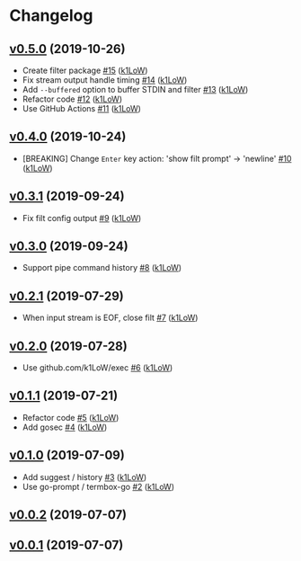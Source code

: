 # Changelog

## [v0.5.0](https://github.com/k1LoW/filt/compare/v0.4.0...v0.5.0) (2019-10-26)

* Create filter package [#15](https://github.com/k1LoW/filt/pull/15) ([k1LoW](https://github.com/k1LoW))
* Fix stream output handle timing [#14](https://github.com/k1LoW/filt/pull/14) ([k1LoW](https://github.com/k1LoW))
* Add `--buffered` option to buffer STDIN and filter [#13](https://github.com/k1LoW/filt/pull/13) ([k1LoW](https://github.com/k1LoW))
* Refactor code [#12](https://github.com/k1LoW/filt/pull/12) ([k1LoW](https://github.com/k1LoW))
* Use GitHub Actions [#11](https://github.com/k1LoW/filt/pull/11) ([k1LoW](https://github.com/k1LoW))

## [v0.4.0](https://github.com/k1LoW/filt/compare/v0.3.1...v0.4.0) (2019-10-24)

* [BREAKING] Change `Enter` key action: 'show filt prompt' -> 'newline' [#10](https://github.com/k1LoW/filt/pull/10) ([k1LoW](https://github.com/k1LoW))

## [v0.3.1](https://github.com/k1LoW/filt/compare/v0.3.0...v0.3.1) (2019-09-24)

* Fix filt config output [#9](https://github.com/k1LoW/filt/pull/9) ([k1LoW](https://github.com/k1LoW))

## [v0.3.0](https://github.com/k1LoW/filt/compare/v0.2.1...v0.3.0) (2019-09-24)

* Support pipe command history [#8](https://github.com/k1LoW/filt/pull/8) ([k1LoW](https://github.com/k1LoW))

## [v0.2.1](https://github.com/k1LoW/filt/compare/v0.2.0...v0.2.1) (2019-07-29)

* When input stream is EOF, close filt [#7](https://github.com/k1LoW/filt/pull/7) ([k1LoW](https://github.com/k1LoW))

## [v0.2.0](https://github.com/k1LoW/filt/compare/v0.1.1...v0.2.0) (2019-07-28)

* Use github.com/k1LoW/exec [#6](https://github.com/k1LoW/filt/pull/6) ([k1LoW](https://github.com/k1LoW))

## [v0.1.1](https://github.com/k1LoW/filt/compare/v0.1.0...v0.1.1) (2019-07-21)

* Refactor code [#5](https://github.com/k1LoW/filt/pull/5) ([k1LoW](https://github.com/k1LoW))
* Add gosec [#4](https://github.com/k1LoW/filt/pull/4) ([k1LoW](https://github.com/k1LoW))

## [v0.1.0](https://github.com/k1LoW/filt/compare/v0.0.2...v0.1.0) (2019-07-09)

* Add suggest / history [#3](https://github.com/k1LoW/filt/pull/3) ([k1LoW](https://github.com/k1LoW))
* Use go-prompt / termbox-go [#2](https://github.com/k1LoW/filt/pull/2) ([k1LoW](https://github.com/k1LoW))

## [v0.0.2](https://github.com/k1LoW/filt/compare/v0.0.1...v0.0.2) (2019-07-07)


## [v0.0.1](https://github.com/k1LoW/filt/compare/6cae102eadbb...v0.0.1) (2019-07-07)
